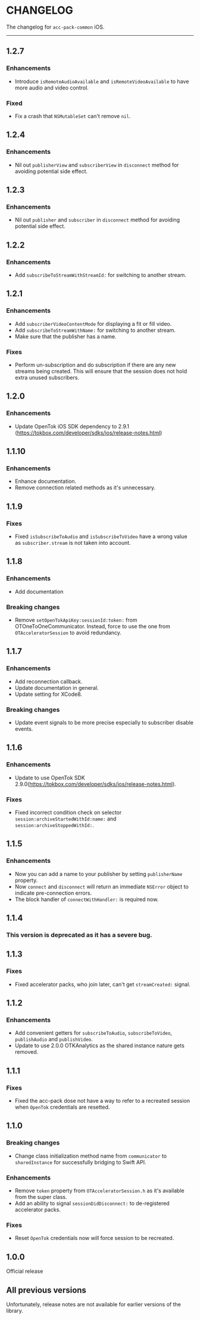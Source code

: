 # CHANGELOG

The changelog for `acc-pack-common` iOS.

--------------------------------------

1.2.7
-----

### Enhancements

- Introduce `isRemoteAudioAvailable` and `isRemoteVideoAvailable` to have more audio and video control.

### Fixed

- Fix a crash that `NSMutableSet` can't remove `nil`.

1.2.4
-----

### Enhancements

- Nil out `publisherView` and `subscriberView` in `disconnect` method for avoiding potential side effect.

1.2.3
-----

### Enhancements

- Nil out `publisher` and `subscriber` in `disconnect` method for avoiding potential side effect.

1.2.2
-----

### Enhancements

- Add `subscribeToStreamWithStreamId:` for switching to another stream.


1.2.1
-----

### Enhancements

- Add `subscriberVideoContentMode` for displaying a fit or fill video.
- Add `subscribeToStreamWithName:` for switching to another stream.
- Make sure that the publisher has a name.

### Fixes

- Perform un-subscription and do subscription if there are any new streams being created. This will ensure that the session does not hold extra unused subscribers.

1.2.0
-----

### Enhancements

- Update OpenTok iOS SDK dependency to 2.9.1 (https://tokbox.com/developer/sdks/ios/release-notes.html)

1.1.10
------

### Enhancements

- Enhance documentation.
- Remove connection related methods as it's unnecessary.

1.1.9
-----

### Fixes

- Fixed `isSubscribeToAudio` and `isSubscribeToVideo` have a wrong value as `subscriber.stream` is not taken into account.

1.1.8
-----

### Enhancements

- Add documentation

### Breaking changes

- Remove `setOpenTokApiKey:sessionId:token:` from OTOneToOneCommunicator. Instead, force to use the one from `OTAcceleratorSession` to avoid redundancy.

1.1.7
-----

### Enhancements

- Add reconnection callback.
- Update documentation in general.
- Update setting for XCode8.

### Breaking changes

- Update event signals to be more precise especially to subscriber disable events.

1.1.6
-----

### Enhancements

- Update to use OpenTok SDK 2.9.0(https://tokbox.com/developer/sdks/ios/release-notes.html).

### Fixes

- Fixed incorrect condition check on selector `session:archiveStartedWithId:name:` and `session:archiveStoppedWithId:`.

1.1.5
-----

### Enhancements

- Now you can add a name to your publisher by setting `publisherName` property.
- Now `connect` and `disconnect` will return an immediate `NSError` object to indicate pre-connection errors.
- The block handler of `connectWithHandler:` is required now.

1.1.4
-----

### This version is deprecated as it has a severe bug.

1.1.3
-----

### Fixes

- Fixed accelerator packs, who join later, can't get `streamCreated:` signal.

1.1.2
-----

### Enhancements

- Add convenient getters for `subscribeToAudio`, `subscribeToVideo`, `publishAudio` and `publishVideo`.
- Update to use 2.0.0 OTKAnalytics as the shared instance nature gets removed.

1.1.1
-----

### Fixes

- Fixed the acc-pack dose not have a way to refer to a recreated session when `OpenTok` credentials are resetted.

1.1.0
-----

### Breaking changes

- Change class initialization method name from `communicator` to `sharedInstance` for successfully bridging to Swift API.

### Enhancements

- Remove `token` property from `OTAcceleratorSession.h` as it's available from the super class.
- Add an ability to signal `sessionDidDisconnect:` to de-registered accelerator packs.


### Fixes

- Reset `OpenTok` credentials now will force session to be recreated.

1.0.0
-----

Official release

All previous versions
---------------------

Unfortunately, release notes are not available for earlier versions of the library.
